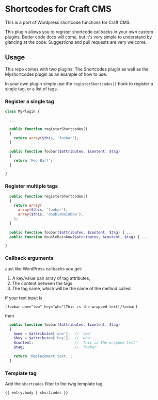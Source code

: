 # Shortcodes for Craft CMS

This is a port of Wordpress shortcode functions for Craft CMS.

This plugin allows you to register shortcode callbacks in your own custom plugins.
Better code docs will come, but it's very simple to understand by glancing at the code.
Suggestions and pull requests are very welcome.

## Usage

This repo comes with two plugins: The Shortcodes plugin as well as the Myshortcodes plugin as an example of how to use.

In your own plugin simply use the `registerShortcodes()` hook to register a single tag, or a list of tags.

### Register a single tag

```php
class MyPlugin {

  ...

  public function registerShortcodes()
  {
    return array($this, 'foobar');
  }
  
  public function foobar($attributes, $content, $tag)
  {
    return 'Foo Bar!';
  }

}
```

### Register multiple tags

```php
  public function registerShortcodes()
  {
    return array(
      array($this, 'foobar'),
      array($this, 'doubleRainbow'),
    );
  }
  
  public function foobar($attributes, $content, $tag) { ...
  public function doubleRainbow($attributes, $content, $tag) { ...

}
```

### Callback arguments

Just like WordPress callbacks you get:

  1. A key/value pair array of tag attributes,
  2. The content between the tags.
  3. The tag name, which will be the name of the method called.

If your text input is

```
[foobar one="two" hey="who"]This is the wrapped text[/foobar]
```

then

```php
  public function foobar($attributes, $content, $tag)
  {
    $one = $attributes['one'];  // 'two'
    $hey = $attributes['hey'];  // 'who'
    $content;                   // 'This is the wrapped text'
    $tag;                       // 'foobar'
    
    return 'Replacement text.';
  }
```

### Template tag

Add the `shortcodes` filter to the twig template tag.

```
{{ entry.body | shortcodes }}
```
